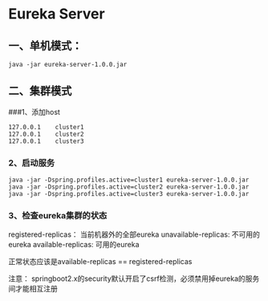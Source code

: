 
#  Eureka Server
## 一、单机模式：
```
java -jar eureka-server-1.0.0.jar
```

## 二、集群模式
###1、添加host
```
127.0.0.1    cluster1
127.0.0.1    cluster2
127.0.0.1    cluster3
```

### 2、启动服务
```
java -jar -Dspring.profiles.active=cluster1 eureka-server-1.0.0.jar
java -jar -Dspring.profiles.active=cluster2 eureka-server-1.0.0.jar
java -jar -Dspring.profiles.active=cluster3 eureka-server-1.0.0.jar
```

### 3、检查eureka集群的状态
registered-replicas：        当前机器外的全部eureka
unavailable-replicas:    不可用的eureka
available-replicas:     可用的eureka

正常状态应该是available-replicas == registered-replicas

注意： springboot2.x的security默认开启了csrf检测，必须禁用掉eureka的服务间才能相互注册
